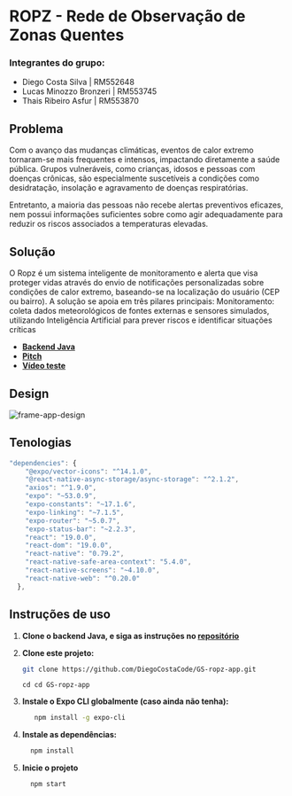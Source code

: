 # ROPZ - Rede de Observação de Zonas Quentes

### Integrantes do grupo:
- Diego Costa Silva | RM552648
- Lucas Minozzo Bronzeri | RM553745
- Thais Ribeiro Asfur | RM553870

## Problema
Com o avanço das mudanças climáticas, eventos de calor extremo
tornaram-se mais frequentes e intensos, impactando diretamente a
saúde pública. Grupos vulneráveis, como crianças, idosos e pessoas
com doenças crônicas, são especialmente suscetíveis a condições
como desidratação, insolação e agravamento de doenças
respiratórias.

Entretanto, a maioria das pessoas não recebe alertas preventivos
eficazes, nem possui informações suficientes sobre como agir
adequadamente para reduzir os riscos associados a temperaturas
elevadas.

## Solução
O Ropz é um sistema inteligente de monitoramento e alerta que visa
proteger vidas através do envio de notificações personalizadas
sobre condições de calor extremo, baseando-se na localização do
usuário (CEP ou bairro).
A solução se apoia em três pilares principais:
Monitoramento: coleta dados meteorológicos de fontes externas e
sensores simulados, utilizando Inteligência Artificial para prever
riscos e identificar situações críticas

- **[Backend Java](https://github.com/DiegoCostaCode/GS-Ropz.git)**
- **[Pitch](https://youtu.be/O1Hr3DbmBR4)**
- **[Vídeo teste](https://youtu.be/sTmlxgzPeO0)**

## Design
![frame-app-design](https://github.com/user-attachments/assets/bf49c145-0868-40f1-b823-1e8f0a4384b9)

## Tenologias

```js
"dependencies": {
    "@expo/vector-icons": "^14.1.0",
    "@react-native-async-storage/async-storage": "^2.1.2",
    "axios": "^1.9.0",
    "expo": "~53.0.9",
    "expo-constants": "~17.1.6",
    "expo-linking": "~7.1.5",
    "expo-router": "~5.0.7",
    "expo-status-bar": "~2.2.3",
    "react": "19.0.0",
    "react-dom": "19.0.0",
    "react-native": "0.79.2",
    "react-native-safe-area-context": "5.4.0",
    "react-native-screens": "~4.10.0",
    "react-native-web": "^0.20.0"
  },
```
## Instruções de uso

1. **Clone o backend Java, e siga as instruções no [repositório](https://github.com/DiegoCostaCode/GS-Ropz.git)**

2. **Clone este projeto:**
     ```bash
    git clone https://github.com/DiegoCostaCode/GS-ropz-app.git
    ```
     ```
     cd cd GS-ropz-app
    ```
3. **Instale o Expo CLI globalmente (caso ainda não tenha):**
    ```bash
       npm install -g expo-cli
    ```
4. **Instale as dependências:**
    ```bash
      npm install
    ```
5. **Inicie o projeto**
    ```bash
      npm start
    ```



